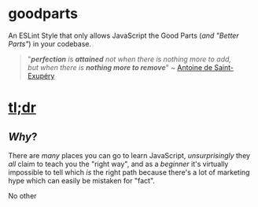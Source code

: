 # goodparts

An ESLint Style that only allows JavaScript the Good Parts (*and "Better Parts"*) in your codebase.

> "***perfection*** *is* ***attained*** *not when there is nothing more to add,  
> but when there is* ***nothing more to remove***" ~
[Antoine de Saint-Exupéry](http://en.wikiquote.org/wiki/Antoine_de_Saint_Exup%C3%A9ry#Quotes)

# [tl;dr](https://en.wikipedia.org/wiki/Wikipedia:Too_long;_didn%27t_read)

## *Why*?

There are *many* places you can go to learn JavaScript,
*unsurprisingly* they *all* claim to teach you the "right way",
and as a *beginner* it's virtually impossible to tell
which *is* the right path because there's a lot of marketing
hype which can easily be mistaken for "fact".

No other
